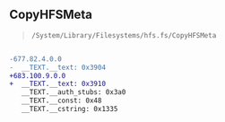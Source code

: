 ## CopyHFSMeta

> `/System/Library/Filesystems/hfs.fs/CopyHFSMeta`

```diff

-677.82.4.0.0
-  __TEXT.__text: 0x3904
+683.100.9.0.0
+  __TEXT.__text: 0x3910
   __TEXT.__auth_stubs: 0x3a0
   __TEXT.__const: 0x48
   __TEXT.__cstring: 0x1335

```
